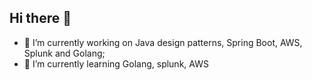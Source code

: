 ## Hi there 👋


- 🔭 I’m currently working on Java design patterns, Spring Boot, AWS, Splunk and Golang;
- 🌱 I’m currently learning Golang, splunk, AWS

